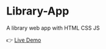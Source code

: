 # Library-App
A library web app with HTML CSS JS

👉 <a href='https://husseinn-essam.github.io/Library-App/'>Live Demo</a>

